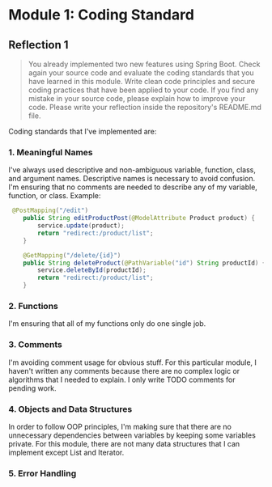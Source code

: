 # Module 1: Coding Standard

## Reflection 1

> You already implemented two new features using Spring Boot. Check again your source code and evaluate the coding standards that you have learned in this module. Write clean code principles and secure coding practices that have been applied to your code.  If you find any mistake in your source code, please explain how to improve your code. Please write your reflection inside the repository's README.md file.

Coding standards that I've implemented are:

### 1. Meaningful Names
I've always used descriptive and non-ambiguous variable, function, class, and argument names. Descriptive names is necessary to avoid confusion. I'm ensuring that no comments are needed to describe any of my variable, function, or class.
Example:

```java
 @PostMapping("/edit")
    public String editProductPost(@ModelAttribute Product product) {
        service.update(product);
        return "redirect:/product/list";
    }

    @GetMapping("/delete/{id}")
    public String deleteProduct(@PathVariable("id") String productId) {
        service.deleteById(productId);
        return "redirect:/product/list";
    }
```

### 2. Functions
I'm ensuring that all of my functions only do one single job. 

### 3. Comments
I'm avoiding comment usage for obvious stuff. For this particular module, I haven't written any comments because there are no complex logic or algorithms that I needed to explain. I only write TODO comments for pending work.

### 4. Objects and Data Structures
In order to follow OOP principles, I'm making sure that there are no unnecessary dependencies between variables by keeping some variables private. For this module, there are not many data structures that I can implement except List and Iterator.

### 5. Error Handling
